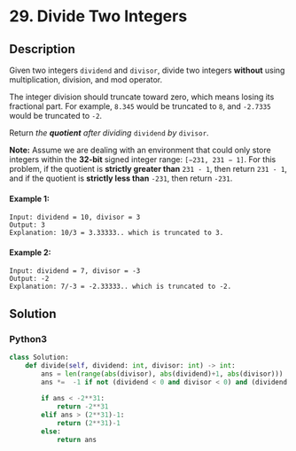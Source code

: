 # 29. Divide Two Integers

## Description
Given two integers `dividend` and `divisor`, divide two integers **without** using multiplication, division, and mod operator.

The integer division should truncate toward zero, which means losing its fractional part. For example, `8.345` would be truncated to `8`, and `-2.7335` would be truncated to `-2`.

Return *the **quotient** after dividing* `dividend` *by* `divisor`.

**Note:** Assume we are dealing with an environment that could only store integers within the **32-bit** signed integer range: `[−231, 231 − 1]`. For this problem, if the quotient is **strictly greater than** `231 - 1`, then return `231 - 1`, and if the quotient is **strictly less than** `-231`, then return `-231`.

#### Example 1:
```
Input: dividend = 10, divisor = 3
Output: 3
Explanation: 10/3 = 3.33333.. which is truncated to 3.
```

#### Example 2:
```
Input: dividend = 7, divisor = -3
Output: -2
Explanation: 7/-3 = -2.33333.. which is truncated to -2.
```


## Solution

### Python3
```python
class Solution:
    def divide(self, dividend: int, divisor: int) -> int:
        ans = len(range(abs(divisor), abs(dividend)+1, abs(divisor)))
        ans *=  -1 if not (dividend < 0 and divisor < 0) and (dividend < 0 or divisor < 0) else 1
        
        if ans < -2**31:
            return -2**31
        elif ans > (2**31)-1:
            return (2**31)-1
        else:
            return ans
```